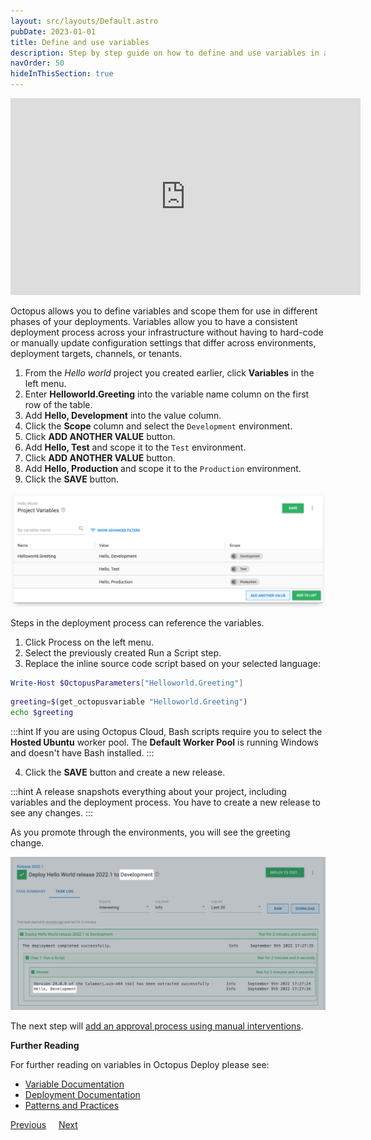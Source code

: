 ```yaml
---
layout: src/layouts/Default.astro
pubDate: 2023-01-01
title: Define and use variables
description: Step by step guide on how to define and use variables in an Octopus Deploy deployment.
navOrder: 50
hideInThisSection: true
---
```


<iframe width="560" height="315" src="https://www.youtube.com/embed/Hd71uhcD61E" frameborder="0" allow="accelerometer; autoplay; clipboard-write; encrypted-media; gyroscope; picture-in-picture" allowfullscreen></iframe>

Octopus allows you to define variables and scope them for use in different phases of your deployments.  Variables allow you to have a consistent deployment process across your infrastructure without having to hard-code or manually update configuration settings that differ across environments, deployment targets, channels, or tenants.

1. From the *Hello world* project you created earlier, click **Variables** in the left menu.
1. Enter **Helloworld.Greeting** into the variable name column on the first row of the table.
1. Add **Hello, Development** into the value column.
1. Click the **Scope** column and select the `Development` environment.
1. Click **ADD ANOTHER VALUE** button.
1. Add **Hello, Test** and scope it to the `Test` environment.
1. Click **ADD ANOTHER VALUE** button.
1. Add **Hello, Production** and scope it to the `Production` environment.
1. Click the **SAVE** button.

![The hello world variables](images/img-variables.png "width=500")

Steps in the deployment process can reference the variables.

1. Click Process on the left menu.
1. Select the previously created Run a Script step.
1. Replace the inline source code script based on your selected language:

```powershell PowerShell
Write-Host $OctopusParameters["Helloworld.Greeting"]
```
```bash Bash
greeting=$(get_octopusvariable "Helloworld.Greeting")
echo $greeting
```

:::hint
If you are using Octopus Cloud, Bash scripts require you to select the **Hosted Ubuntu** worker pool.  The **Default Worker Pool** is running Windows and doesn't have Bash installed.
:::

4. Click the **SAVE** button and create a new release.

:::hint
A release snapshots everything about your project, including variables and the deployment process. You have to create a new release to see any changes.
:::

As you promote through the environments, you will see the greeting change.

![The results of the hello world deployment with variables](images/img-environmentvariables.png "width=500")

The next step will [add an approval process using manual interventions](/docs/getting-started/first-deployment/approvals-with-manual-interventions/). 

**Further Reading**

For further reading on variables in Octopus Deploy please see:

- [Variable Documentation](/docs/projects/variables/)
- [Deployment Documentation](/docs/deployments/)
- [Patterns and Practices](/docs/deployments/patterns/)

<span><a class="btn btn-secondary" href="/docs/getting-started/first-deployment/create-and-deploy-a-release">Previous</a></span>&nbsp;&nbsp;&nbsp;&nbsp;&nbsp;<span><a class="btn btn-success" href="/docs/getting-started/first-deployment/approvals-with-manual-interventions">Next</a></span>
